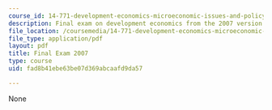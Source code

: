 ```yaml
---
course_id: 14-771-development-economics-microeconomic-issues-and-policy-models-fall-2008
description: Final exam on development economics from the 2007 version of the course.
file_location: /coursemedia/14-771-development-economics-microeconomic-issues-and-policy-models-fall-2008/fad8b41ebe63be07d369abcaafd9da57_2007final.pdf
file_type: application/pdf
layout: pdf
title: Final Exam 2007
type: course
uid: fad8b41ebe63be07d369abcaafd9da57

---
```

None